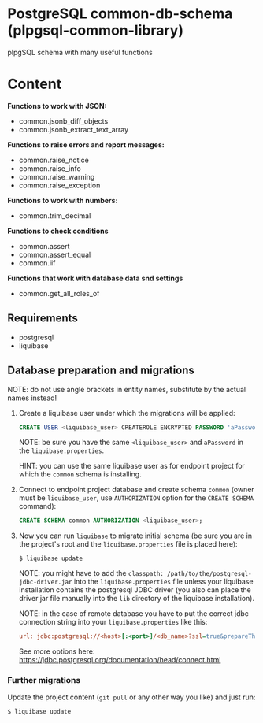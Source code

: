 # PostgreSQL common-db-schema (plpgsql-common-library)
plpgSQL schema with many useful functions

# Content

**Functions to work with JSON:**
- common.jsonb_diff_objects
- common.jsonb_extract_text_array

**Functions to raise errors and report messages:**
- common.raise_notice
- common.raise_info
- common.raise_warning
- common.raise_exception

**Functions to work with numbers:**
- common.trim_decimal

**Functions to check conditions**
- common.assert
- common.assert_equal
- common.iif

**Functions that work with database data snd settings**
- common.get_all_roles_of
## Requirements

- postgresql
- liquibase

## Database preparation and migrations

NOTE: do not use angle brackets in entity names, substitute by the actual names instead!

1. Create a liquibase user under which the migrations will be applied:
    ```sql
    CREATE USER <liquibase_user> CREATEROLE ENCRYPTED PASSWORD 'aPassword';
    ```

   NOTE: be sure you have the same `<liquibase_user>` and `aPassword` in the `liquibase.properties`.

   HINT: you can use the same liquibase user as for endpoint project for which the `common` schema is installing.

1. Connect to endpoint project database and create schema `common` (owner must be `liquibase_user`, use `AUTHORIZATION` option for the `CREATE SCHEMA` command):
    ```sql
    CREATE SCHEMA common AUTHORIZATION <liquibase_user>;
    ```

1. Now you can run `liquibase` to migrate initial schema (be sure you are in the project's root and the `liquibase.properties` file is placed here):
    ```shell
    $ liquibase update
    ```

   NOTE: you might have to add the `classpath: /path/to/the/postgresql-jdbc-driver.jar` into the `liquibase.properties` file
   unless your liquibase installation contains the postgresql JDBC driver
   (you also can place the driver jar file manually into the `lib` directory of the liquibase installation).

   NOTE: in the case of remote database you have to put the correct jdbc connection string into your `liquibase.properties` like this:
    ```ini
    url: jdbc:postgresql://<host>[:<port>]/<db_name>?ssl=true&prepareThreshold=0
    ```
   See more options here: https://jdbc.postgresql.org/documentation/head/connect.html

### Further migrations

Update the project content (`git pull` or any other way you like) and just run:
```shell
$ liquibase update
```
